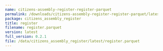 ```yaml
---
name: citizens-assembly-register-register-parquet
permalink: /downloads/citizens-assembly-register-register-parquet/latest
package: citizens_assembly_register
title: register
filename: register.parquet
version: latest
full_version: 0.2.1
file: /data/citizens_assembly_register/latest/register.parquet
---
```

